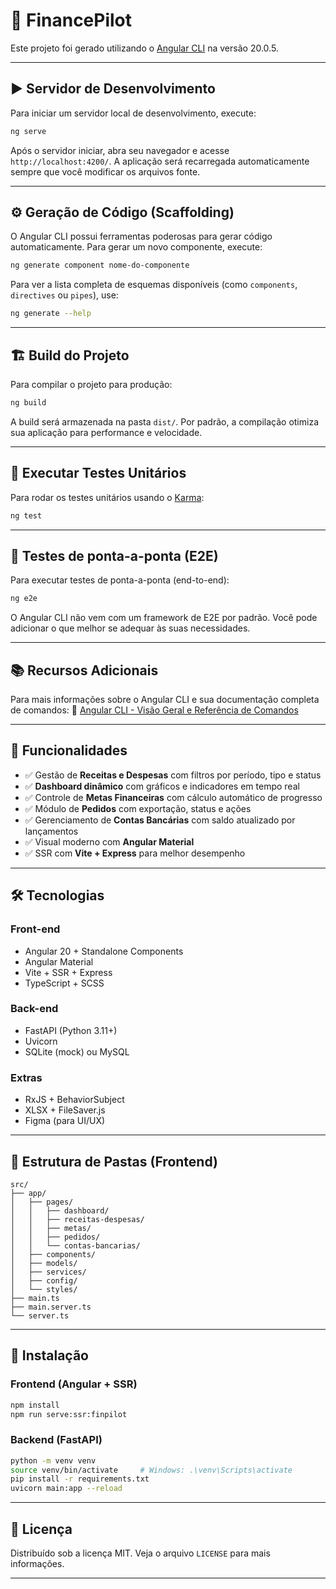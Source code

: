 # 🧩 FinancePilot

Este projeto foi gerado utilizando o [Angular CLI](https://github.com/angular/angular-cli) na versão 20.0.5.

---

## ▶️ Servidor de Desenvolvimento

Para iniciar um servidor local de desenvolvimento, execute:

```bash
ng serve
````

Após o servidor iniciar, abra seu navegador e acesse `http://localhost:4200/`.
A aplicação será recarregada automaticamente sempre que você modificar os arquivos fonte.

---

## ⚙️ Geração de Código (Scaffolding)

O Angular CLI possui ferramentas poderosas para gerar código automaticamente.
Para gerar um novo componente, execute:

```bash
ng generate component nome-do-componente
```

Para ver a lista completa de esquemas disponíveis (como `components`, `directives` ou `pipes`), use:

```bash
ng generate --help
```

---

## 🏗️ Build do Projeto

Para compilar o projeto para produção:

```bash
ng build
```

A build será armazenada na pasta `dist/`.
Por padrão, a compilação otimiza sua aplicação para performance e velocidade.

---

## 🧪 Executar Testes Unitários

Para rodar os testes unitários usando o [Karma](https://karma-runner.github.io):

```bash
ng test
```

---

## 🧭 Testes de ponta-a-ponta (E2E)

Para executar testes de ponta-a-ponta (end-to-end):

```bash
ng e2e
```

O Angular CLI não vem com um framework de E2E por padrão.
Você pode adicionar o que melhor se adequar às suas necessidades.

---

## 📚 Recursos Adicionais

Para mais informações sobre o Angular CLI e sua documentação completa de comandos:
🔗 [Angular CLI - Visão Geral e Referência de Comandos](https://angular.dev/tools/cli)

---

## 🚀 Funcionalidades

- ✅ Gestão de **Receitas e Despesas** com filtros por período, tipo e status  
- ✅ **Dashboard dinâmico** com gráficos e indicadores em tempo real  
- ✅ Controle de **Metas Financeiras** com cálculo automático de progresso  
- ✅ Módulo de **Pedidos** com exportação, status e ações  
- ✅ Gerenciamento de **Contas Bancárias** com saldo atualizado por lançamentos  
- ✅ Visual moderno com **Angular Material**  
- ✅ SSR com **Vite + Express** para melhor desempenho  

---

## 🛠 Tecnologias

### Front-end
- Angular 20 + Standalone Components
- Angular Material
- Vite + SSR + Express
- TypeScript + SCSS

### Back-end
- FastAPI (Python 3.11+)
- Uvicorn
- SQLite (mock) ou MySQL

### Extras
- RxJS + BehaviorSubject
- XLSX + FileSaver.js
- Figma (para UI/UX)

---

## 📁 Estrutura de Pastas (Frontend)

```
src/
├── app/
│   ├── pages/
│   │   ├── dashboard/
│   │   ├── receitas-despesas/
│   │   ├── metas/
│   │   ├── pedidos/
│   │   └── contas-bancarias/
│   ├── components/
│   ├── models/
│   ├── services/
│   ├── config/
│   └── styles/
├── main.ts
├── main.server.ts
└── server.ts
````

---

## 🧪 Instalação

### Frontend (Angular + SSR)

```bash
npm install
npm run serve:ssr:finpilot
```

### Backend (FastAPI)

```bash
python -m venv venv
source venv/bin/activate     # Windows: .\venv\Scripts\activate
pip install -r requirements.txt
uvicorn main:app --reload
```

---

## 📄 Licença

Distribuído sob a licença MIT.
Veja o arquivo `LICENSE` para mais informações.

---
